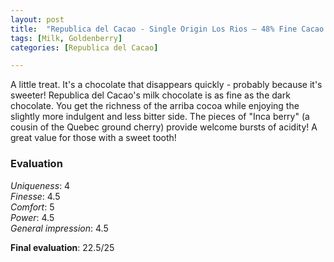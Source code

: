 ```yaml
---
layout: post
title:  "Republica del Cacao - Single Origin Los Rios – 48% Fine Cacao - Golden Berry & Dark Milk Chocolate"
tags: [Milk, Goldenberry] 
categories: [Republica del Cacao]

---
```


A little treat. It's a chocolate that disappears quickly - probably because it's sweeter! Republica del Cacao's milk chocolate is as fine as the dark chocolate. You get the richness of the arriba cocoa while enjoying the slightly more indulgent and less bitter side. The pieces of "Inca berry" (a cousin of the Quebec ground cherry) provide welcome bursts of acidity!
A great value for those with a sweet tooth!


### Evaluation

_Uniqueness_: 4  
_Finesse_: 4.5  
_Comfort_: 5  
_Power_: 4.5  
_General impression_: 4.5

**Final evaluation**: 22.5/25